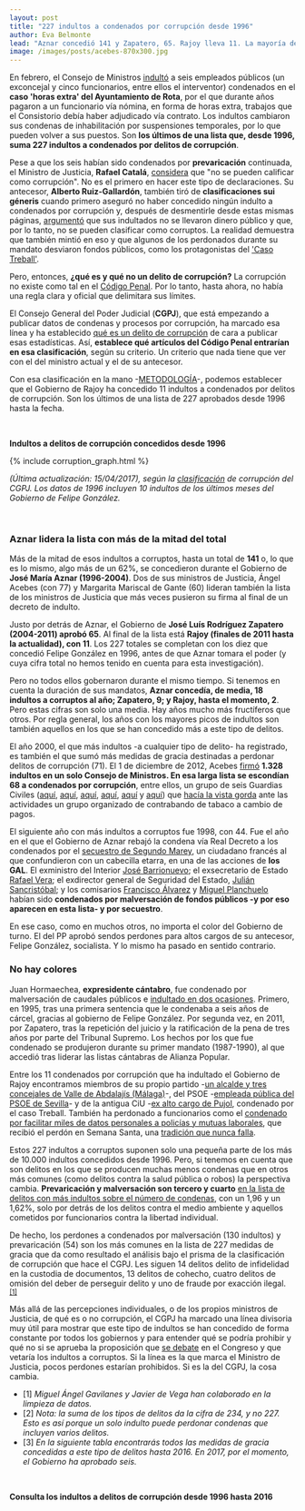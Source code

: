 ```yaml
---
layout: post
title: "227 indultos a condenados por corrupción desde 1996"
author: Eva Belmonte
lead: "Aznar concedió 141 y Zapatero, 65. Rajoy lleva 11. La mayoría de ellos perdona delitos de prevaricación y malversación."
image: /images/posts/acebes-870x300.jpg
---
```


En febrero, el Consejo de Ministros [indultó](http://elboenuestrodecadadia.com/2017/02/13/los-funcionarios-condenados-por-prevaricacion-en-el-ayuntamiento-de-rota-podran-volver-a-sus-puestos-gracias-a-los-indultos/) a seis empleados públicos (un exconcejal y cinco funcionarios, entre ellos el interventor) condenados en el **caso 'horas extra' del Ayuntamiento de Rota**, por el que durante años pagaron a un funcionario vía nómina, en forma de horas extra, trabajos que el Consistorio debía haber adjudicado vía contrato. Los indultos cambiaron sus condenas de inhabilitación por suspensiones temporales, por lo que pueden volver a sus puestos. Son **los últimos de una lista que, desde 1996, suma 227 indultos a condenados por delitos de corrupción**. 

Pese a que los seis habían sido condenados por **prevaricación** continuada, el Ministro de Justicia, **Rafael Catalá**, [considera](http://www.eldiario.es/politica/Gobierno-condenados-prevaricar-calificar-corrupcion_0_612788993.html) que "no se pueden calificar como corrupción". No es el primero en hacer este tipo de declaraciones. Su antecesor, **Alberto Ruiz-Gallardón**, también tiró de **clasificaciones sui géneris** cuando primero aseguró no haber concedido ningún indulto a condenados por corrupción y, después de desmentirle desde estas mismas páginas, [argumentó](http://www.lasexta.com/noticias/nacional/gallardon-dice-que-indultados-gobierno-llevaron-dinero-publico_201403135726b1674beb28d4460269b4.html) que sus indultados no se llevaron dinero público y que, por lo tanto, no se pueden clasificar como corruptos. La realidad demuestra que también mintió en eso y que algunos de los perdonados durante su mandato desviaron fondos públicos, como los protagonistas del ['Caso Treball'](http://elindultometro.es/famosos.html#13).

Pero, entonces, **¿qué es y qué no un delito de corrupción?** La corrupción no existe como tal en el [Código Penal](http://www.boe.es/buscar/act.php?id=BOE-A-1995-25444&b=659&tn=1&p=20100623#BOEn). Por lo tanto, hasta ahora, no había una regla clara y oficial que delimitara sus límites.   

El Consejo General del Poder Judicial (**CGPJ**), que está empezando a publicar datos de condenas y procesos por corrupción, ha marcado esa línea y ha establecido [qué es un delito de corrupción](http://www.poderjudicial.es/cgpj/es/Temas/Transparencia/Repositorio-de-datos-sobre-procesos-por-corrupcion/) de cara a publicar esas estadísticas. Así, **establece qué artículos del Código Penal entrarían en esa clasificación**, según su criterio. Un criterio que nada tiene que ver con el del ministro actual y el de su antecesor.

Con esa clasificación en la mano -[METODOLOGÍA](/metodologia.html#sNine)-, podemos establecer que el Gobierno de Rajoy ha concedido 11 indultos a condenados por delitos de corrupción. Son los últimos de una lista de 227 aprobados desde 1996 hasta la fecha.

&nbsp;

**Indultos a delitos de corrupción concedidos desde 1996**

{% include corruption_graph.html %}

_(Última actualización: 15/04/2017), según la [clasificación](http://elindultometro.es/metodologia.html#sNine) de corrupción del CGPJ.
Los datos de 1996 incluyen 10 indultos de los últimos meses del Gobierno de Felipe González._

&nbsp;

### Aznar lidera la lista con más de la mitad del total

Más de la mitad de esos indultos a corruptos, hasta un total de **141** o, lo que es lo mismo, algo más de un 62%, se concedieron durante el Gobierno de **José María Aznar (1996-2004)**. Dos de sus ministros de Justicia, Ángel Acebes (con 77) y Margarita Mariscal de Gante (60) lideran también la lista de los ministros de Justicia que más veces pusieron su firma al final de un decreto de indulto. 

Justo por detrás de Aznar, el Gobierno de **José Luís Rodríguez Zapatero (2004-2011) aprobó 65**. Al final de la lista está **Rajoy (finales de 2011 hasta la actualidad), con 11**. Los 227 totales se completan con los diez que concedió Felipe González en 1996, antes de que Aznar tomara el poder (y cuya cifra total no hemos tenido en cuenta para esta investigación). 

Pero no todos ellos gobernaron durante el mismo tiempo. Si tenemos en cuenta la duración de sus mandatos, **Aznar concedía, de media, 18 indultos a corruptos al año; Zapatero, 9; y Rajoy, hasta el momento, 2**. Pero estas cifras son solo una media. Hay años mucho más fructíferos que otros. Por regla general, los años con los mayores picos de indultos son también aquellos en los que se han concedido más a este tipo de delitos. 

El año 2000, el que más indultos -a cualquier tipo de delito- ha registrado, es también el que sumó más medidas de gracia destinadas a perdonar delitos de corrupción (71). El 1 de diciembre de 2012, Acebes [firmó](http://elindultometro.es/famosos.html#4) **1.328 indultos en un solo Consejo de Ministros. En esa larga lista se escondían 68 a condenados por corrupción**, entre ellos, un grupo de seis Guardias Civiles ([aquí](http://www.boe.es/buscar/doc.php?id=BOE-A-2000-22518#BOEn), [aquí](http://www.boe.es/buscar/doc.php?id=BOE-A-2000-22936#BOEn), [aquí](http://www.boe.es/buscar/doc.php?id=BOE-A-2000-22996#BOEn), [aquí](http://www.boe.es/buscar/doc.php?id=BOE-A-2000-23575#BOEn), [aquí](http://www.boe.es/buscar/doc.php?id=BOE-A-2000-23702#BOEn) y [aquí](http://www.boe.es/buscar/doc.php?id=BOE-A-2000-23705#BOEn)) que [hacía la vista gorda](http://elpais.com/diario/1989/06/10/espana/613432824_850215.html
) ante las actividades un grupo organizado de contrabando de tabaco a cambio de pagos.     

El siguiente año con más indultos a corruptos fue 1998, con 44. Fue el año en el que el Gobierno de Aznar rebajó la condena vía Real Decreto a los condenados por el [secuestro de Segundo Marey](http://elindultometro.es/famosos.html#3), un ciudadano francés al que confundieron con un cabecilla etarra, en una de las acciones de **los GAL**. El exministro del Interior [José Barrionuevo](http://www.boe.es/buscar/doc.php?id=BOE-A-1999-1545#BOE); el exsecretario de Estado [Rafael Vera](http://www.boe.es/buscar/doc.php?id=BOE-A-1999-1553#BOEn); el exdirector general de Seguridad del Estado, [Julián Sancristóbal](http://www.boe.es/buscar/doc.php?id=BOE-A-1999-1552#BOEn); y los comisarios [Francisco Álvarez](http://www.boe.es/buscar/doc.php?id=BOE-A-1999-1544#BOEn) y [Miguel Planchuelo](http://www.boe.es/buscar/doc.php?id=BOE-A-1999-1550#BOEn) habían sido **condenados por malversación de fondos públicos -y por eso aparecen en esta lista- y por secuestro**.

En ese caso, como en muchos otros, no importa el color del Gobierno de turno. El del PP aprobó sendos perdones para altos cargos de su antecesor, Felipe González, socialista. Y lo mismo ha pasado en sentido contrario.

### No hay colores

Juan Hormaechea, **expresidente cántabro**, fue condenado por malversación de caudales públicos e [indultado en dos ocasiones](http://elindultometro.es/famosos.html#9
). Primero, en 1995, tras una primera sentencia que le condenaba a seis años de cárcel, gracias al gobierno de Felipe González. Por segunda vez, en 2011, por Zapatero, tras la repetición del juicio y la ratificación de la pena de tres años por parte del Tribunal Supremo. Los hechos por los que fue condenado se produjeron durante su primer mandato (1987-1990), al que accedió tras liderar las listas cántabras de Alianza Popular.

Entre los 11 condenados por corrupción que ha indultado el Gobierno de Rajoy encontramos miembros de su propio partido -[un alcalde y tres concejales de Valle de Abdalajís (Málaga)](http://elindultometro.es/famosos.html#15
)-, del PSOE -[empleada pública del PSOE de Sevilla](http://elindultometro.es/famosos.html#23
)- y de la antigua CiU -[ex alto cargo de Pujol](http://elindultometro.es/famosos.html#13), condenado por el caso Treball. También ha perdonado a funcionarios como el [condenado por facilitar miles de datos personales a policías y mutuas laborales](http://elboenuestrodecadadia.com/2015/03/30/el-gobierno-indulta-por-semana-santa-a-un-funcionario-que-paso-miles-de-datos-personales-a-policias-y-mutuas-laborales/), que recibió el perdón en Semana Santa, una [tradición que nunca falla](http://elindultometro.es/2017/04/10/actualizacion-2016.html). 

Estos 227 indultos a corruptos suponen solo una pequeña parte de los más de 10.000 indultos concedidos desde 1996. Pero, si tenemos en cuenta que son delitos en los que se producen muchas menos condenas que en otros más comunes (como delitos contra la salud pública o robos) la perspectiva cambia. **Prevaricación y malversación son tercero y cuarto** [en la lista de delitos con más indultos sobre el número de condenas](http://elindultometro.es/2013/06/30/relatividad.html), con un 1,96 y un 1,62%, solo por detrás de los delitos contra el medio ambiente y aquellos cometidos por funcionarios contra la libertad individual. 

De hecho, los perdones a condenados por malversación (130 indultos) y prevaricación (54) son los más comunes en la lista de 227 medidas de gracia que da como resultado el análisis bajo el prisma de la clasificación de corrupción que hace el CGPJ. Les siguen 14 delitos delito de infidelidad en la custodia de documentos, 13 delitos de cohecho, cuatro delitos de omisión del deber de perseguir delito y uno de fraude por exacción ilegal. <small><a href="#notes">[1]</a></small>

<a name="notes"></a>
Más allá de las percepciones individuales, o de los propios ministros de Justicia, de qué es o no corrupción, el CGPJ ha marcado una línea divisoria muy útil para mostrar que este tipo de indultos se han concedido de forma constante por todos los gobiernos y para entender qué se podría prohibir y qué no si se aprueba la proposición que [se debate](http://www.elconfidencial.com/ultima-hora-en-vivo/2017-02-14/el-congreso-debate-suprimir-los-indultos-por-corrupcion-y-violencia-machista_1138760/) en el Congreso y que vetaría los indultos a corruptos. Si la línea es la que marca el Ministro de Justicia, pocos perdones estarían prohibidos. Si es la del CGPJ, la cosa cambia. 

* [1] _Miguel Ángel Gavilanes y Javier de Vega han colaborado en la limpieza de datos._
* [2] _Nota: la suma de los tipos de delitos da la cifra de 234, y no 227. Esto es así porque un solo indulto puede perdonar condenas que incluyen varios delitos._
* [3] _En la siguiente tabla encontrarás todos las medidas de gracia concedidas a este tipo de delitos hasta 2016. En 2017, por el momento, el Gobierno ha aprobado seis._

&nbsp;

**Consulta los indultos a delitos de corrupción desde 1996 hasta 2016**

<div id="indultos-embed"></div>
<script type="text/javascript" src="https://pym.nprapps.org/pym.v1.min.js"></script>
<script>var pymParent = new pym.Parent('indultos-embed', '/indultos_embed.html?is_corruption=on', {});</script>
